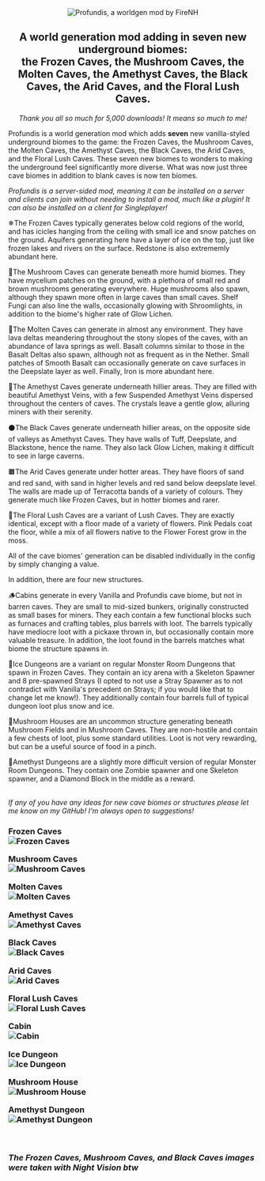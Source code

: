 <center><img src="https://raw.githubusercontent.com/firenh/Profundis/master/images/mod-page-icon%20base%20cropped.png" alt = "Profundis, a worldgen mod by FireNH"> 

<h2> A world generation mod adding in <b>seven</b> new underground biomes: <br>the Frozen Caves, the Mushroom Caves, the Molten Caves, the Amethyst Caves, the Black Caves, the Arid Caves, and the Floral Lush Caves.</b></h2>

<i>Thank you all so much for 5,000 downloads! It means so much to me!</i> </center>

Profundis is a world generation mod which adds <b>seven</b> new vanilla-styled underground biomes to the game: the Frozen Caves, the Mushroom Caves, the Molten Caves, the Amethyst Caves, the Black Caves, the Arid Caves, and the Floral Lush Caves. These seven new biomes to wonders to making the underground feel significantly more diverse. What was now just three cave biomes in addition to blank caves is now ten biomes.

<i>Profundis is a server-sided mod, meaning it can be installed on a server and clients can join without needing to install a mod, much like a plugin! It can also be installed on a client for Singleplayer!</i>

❄The Frozen Caves typically generates below cold regions of the world, and has icicles hanging from the ceiling with small ice and snow patches on the ground. Aquifers generating here have a layer of ice on the top, just like frozen lakes and rivers on the surface. Redstone is also extrememly abundant here.

🍄The Mushroom Caves can generate beneath more humid biomes. They have mycelium patches on the ground, with a plethora of small red and brown mushrooms generating everywhere. Huge mushrooms also spawn, although they spawn more often in large caves than small caves. Shelf Fungi can also line the walls, occasionally glowing with Shroomlights, in addition to the biome's higher rate of Glow Lichen.

🌋The Molten Caves can generate in almost any environment. They have lava deltas meandering throughout the stony slopes of the caves, with an abundance of lava springs as well. Basalt columns similar to those in the Basalt Deltas also spawn, although not as frequent as in the Nether. Small patches of Smooth Basalt can occasionally generate on cave surfaces in the Deepslate layer as well. Finally, Iron is more abundant here.

🔮The Amethyst Caves generate underneath hillier areas. They are filled with beautiful Amethyst Veins, with a few Suspended Amethyst Veins dispersed throughout the centers of caves. The crystals leave a gentle glow, alluring miners with their serenity.

⚫The Black Caves generate underneath hillier areas, on the opposite side of valleys as Amethyst Caves. They have walls of Tuff, Deepslate, and Blackstone, hence the name. They also lack Glow Lichen, making it difficult to see in large caverns.

🟧The Arid Caves generate under hotter areas. They have floors of sand and red sand, with sand in higher levels and red sand below deepslate level. The walls are made up of Terracotta bands of a variety of colours. They generate much like Frozen Caves, but in hotter biomes and rarer.

🌸The Floral Lush Caves are a variant of Lush Caves. They are exactly identical, except with a floor made of a variety of flowers. Pink Pedals coat the floor, while a mix of all flowers native to the Flower Forest grow in the moss.

All of the cave biomes' generation can be disabled individually in the config by simply changing a value.



In addition, there are four new structures.

🪵Cabins generate in every Vanilla and Profundis cave biome, but not in barren caves. They are small to mid-sized bunkers, originally constructed as small bases for miners. They each contain a few functional blocks such as furnaces and crafting tables, plus barrels with loot. The barrels typically have mediocre loot with a pickaxe thrown in, but occasionally contain more valuable treasure. In addition, the loot found in the barrels matches what biome the structure spawns in.

🧊Ice Dungeons are a variant on regular Monster Room Dungeons that spawn in Frozen Caves. They contain an icy arena with a Skeleton Spawner and 8 pre-spawned Strays (I opted to not use a Stray Spawner as to not contradict with Vanilla's precedent on Strays; if you would like that to change let me know!). They additionally contain four barrels full of typical dungeon loot plus snow and ice.

🍄Mushroom Houses are an uncommon structure generating beneath Mushroom Fields and in Mushroom Caves. They are non-hostile and contain a few chests of loot, plus some standard utilities. Loot is not very rewarding, but can be a useful source of food in a pinch.

🔮Amethyst Dungeons are a slightly more difficult version of regular Monster Room Dungeons. They contain one Zombie spawner and one Skeleton spawner, and a Diamond Block in the middle as a reward. 



<br><i>If any of you have any ideas for new cave biomes or structures please let me know on my GitHub! I'm always open to suggestions!</i>


<h3>Frozen Caves<br>
<img src = "https://raw.githubusercontent.com/firenh/Profundis/1.20.x/images/2023-06-30_18.39.03.png" alt = "Frozen Caves">

Mushroom Caves<br>
<img src = "https://github.com/firenh/Profundis/blob/master/images/2022-02-03_12.11.30.png?raw=true" alt = "Mushroom Caves">

Molten Caves<br>
<img src = "https://raw.githubusercontent.com/firenh/Profundis/1.20.x/images/2023-07-03_02.30.09.png" alt = "Molten Caves">

Amethyst Caves<br>
<img src = "https://raw.githubusercontent.com/firenh/Profundis/1.20.x/images/2023-06-28_18.26.08.png" alt = "Amethyst Caves">

Black Caves<br>
<img src = "https://raw.githubusercontent.com/firenh/Profundis/1.20.x/images/2023-06-30_18.41.01.png" alt = "Black Caves">

Arid Caves<br>
<img src = "https://raw.githubusercontent.com/firenh/Profundis/1.20.x/images/2023-07-14_02.04.45.png" alt = "Arid Caves">

Floral Lush Caves<br>
<img src = "https://raw.githubusercontent.com/firenh/Profundis/1.20.x/images/2023-06-30_18.41.50.png" alt = "Floral Lush Caves">



Cabin<br>
<img src = "https://raw.githubusercontent.com/firenh/Profundis/1.20.x/images/2023-07-15_16.44.04.png" alt = "Cabin">

Ice Dungeon<br>
<img src = "https://raw.githubusercontent.com/firenh/Profundis/1.20.x/images/2023-07-16_17.36.18.png" alt = "Ice Dungeon">

Mushroom House<br>
<img src = "https://raw.githubusercontent.com/firenh/Profundis/1.20.x/images/2023-07-14_22.28.41.png" alt = "Mushroom House">

Amethyst Dungeon<br>
<img src = "https://raw.githubusercontent.com/firenh/Profundis/1.20.x/images/2023-07-14_22.31.25.png" alt = "Amethyst Dungeon">


<br><br>
*The Frozen Caves, Mushroom Caves, and Black Caves images were taken with Night Vision btw*
